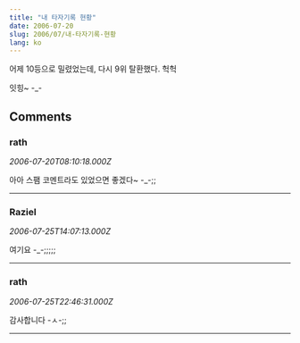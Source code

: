 ```yaml
---
title: "내 타자기록 현황"
date: 2006-07-20
slug: 2006/07/내-타자기록-현황
lang: ko
---
```


어제 10등으로 밀렸었는데, 다시 9위 탈환했다. 헉헉

잇힝~ -_-

## Comments

### rath
*2006-07-20T08:10:18.000Z*

아아 스팸 코멘트라도 있었으면 좋겠다~ -_-;;

---

### Raziel
*2006-07-25T14:07:13.000Z*

여기요 -_-;;;;;

---

### rath
*2006-07-25T22:46:31.000Z*

감사합니다 -ㅅ-;;

---

